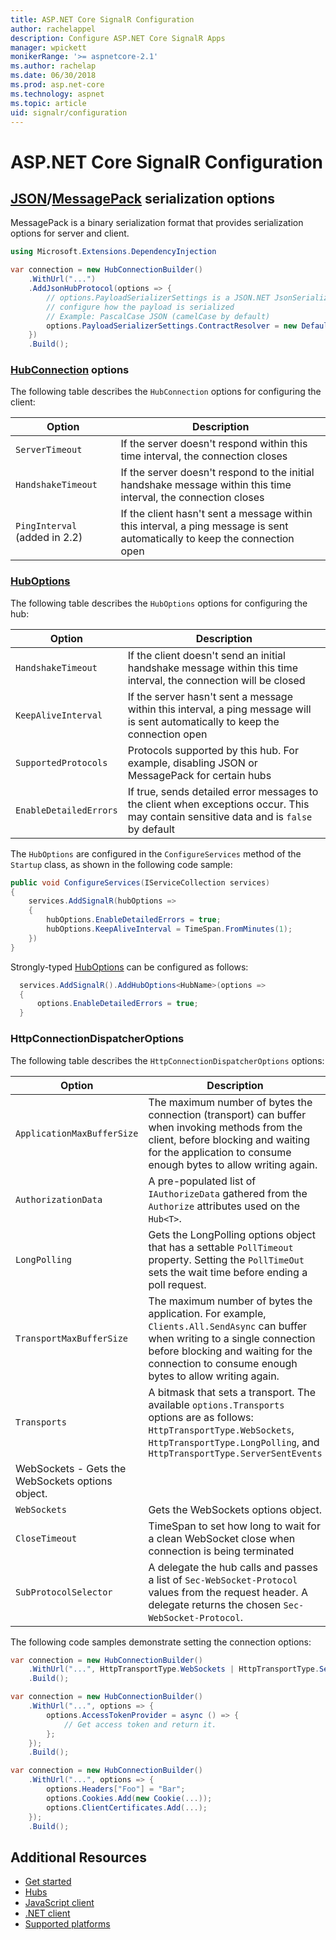 ```yaml
---
title: ASP.NET Core SignalR Configuration
author: rachelappel
description: Configure ASP.NET Core SignalR Apps
manager: wpickett
monikerRange: '>= aspnetcore-2.1'
ms.author: rachelap
ms.date: 06/30/2018
ms.prod: asp.net-core
ms.technology: aspnet
ms.topic: article
uid: signalr/configuration
---
```


# ASP.NET Core SignalR Configuration

## [JSON]( https://github.com/aspnet/SignalR/blob/dev/src/Microsoft.AspNetCore.SignalR.Protocols.Json/JsonHubProtocolOptions.cs)/[MessagePack](https://github.com/aspnet/SignalR/blob/dev/src/Microsoft.AspNetCore.SignalR.Protocols.MessagePack/MessagePackHubProtocolOptions.cs) serialization options

MessagePack is a binary serialization format that provides serialization options for server and client. 

```csharp
using Microsoft.Extensions.DependencyInjection

var connection = new HubConnectionBuilder()
    .WithUrl("...")
    .AddJsonHubProtocol(options => {
        // options.PayloadSerializerSettings is a JSON.NET JsonSerializerSettings used to 
        // configure how the payload is serialized
        // Example: PascalCase JSON (camelCase by default)
        options.PayloadSerializerSettings.ContractResolver = new DefaultContractResolver();
    })
    .Build();
```

### [HubConnection](https://github.com/aspnet/SignalR/blob/dev/src/Microsoft.AspNetCore.SignalR.Client.Core/HubConnection.cs#L66) options

The following table describes the `HubConnection` options for configuring the client:

| Option | Description |
| ------ | ----------- |
| `ServerTimeout` | If the server doesn't respond within this time interval, the connection closes |
| `HandshakeTimeout`  | If the server doesn't respond to the initial handshake message within this time interval, the connection closes |
| `PingInterval` (added in 2.2) | If the client hasn't sent a message within this interval, a ping message is sent automatically to keep the connection open |

### [HubOptions](https://github.com/aspnet/SignalR/blob/dev/src/Microsoft.AspNetCore.SignalR.Core/HubOptions.cs)

The following table describes the `HubOptions` options for configuring the hub:

| Option | Description |
| ------ | ----------- |
| `HandshakeTimeout` | If the client doesn't send an initial handshake message within this time interval, the connection will be closed |
| `KeepAliveInterval` | If the server hasn't sent a message within this interval, a ping message will is sent automatically to keep the connection open |
| `SupportedProtocols` | Protocols supported by this hub. For example, disabling JSON or MessagePack for certain hubs |
| `EnableDetailedErrors` | If true, sends detailed error messages to the client when exceptions occur. This may contain sensitive data and is `false` by default |

The `HubOptions` are configured in the `ConfigureServices` method of the `Startup` class, as shown in the following code sample:

```csharp
public void ConfigureServices(IServiceCollection services)
{
    services.AddSignalR(hubOptions =>
    {
        hubOptions.EnableDetailedErrors = true;
        hubOptions.KeepAliveInterval = TimeSpan.FromMinutes(1);
    })
}
```

Strongly-typed [HubOptions<T>](https://github.com/aspnet/SignalR/blob/dev/src/Microsoft.AspNetCore.SignalR.Core/HubOptions.cs) can be configured as follows: 

```csharp
  services.AddSignalR().AddHubOptions<HubName>(options =>
  {
      options.EnableDetailedErrors = true;
  }
```

### HttpConnectionDispatcherOptions

The following table describes the `HttpConnectionDispatcherOptions` options:

| Option | Description |
| ------ | ----------- |
| `ApplicationMaxBufferSize`  | The maximum number of bytes the connection (transport) can buffer when invoking methods from the client, before blocking and waiting for the application to consume enough bytes to allow writing again.  |
| `AuthorizationData` | A pre-populated list of `IAuthorizeData` gathered from the `Authorize` attributes used on the `Hub<T>`. |
| `LongPolling`  | Gets the LongPolling options object that has a settable `PollTimeout` property. Setting the `PollTimeOut` sets the wait time before ending a poll request. |
| `TransportMaxBufferSize`  | The maximum number of bytes the application. For example, `Clients.All.SendAsync` can buffer when writing to a single connection before blocking and waiting for the connection to consume enough bytes to allow writing again. |
| `Transports`  | A bitmask that sets a transport. The available `options.Transports` options are as follows: `HttpTransportType.WebSockets`, `HttpTransportType.LongPolling`, and `HttpTransportType.ServerSentEvents`
    WebSockets - Gets the WebSockets options object.  |
| `WebSockets`  |  Gets the WebSockets options object.  |
| `CloseTimeout`  | TimeSpan to set how long to wait for a clean WebSocket close when connection is being terminated  |
| `SubProtocolSelector` | A delegate the hub calls and passes a list of `Sec-WebSocket-Protocol` values from the request header. A delegate returns the chosen `Sec-WebSocket-Protocol`. |

The following code samples demonstrate setting the connection options:

```csharp
var connection = new HubConnectionBuilder()
    .WithUrl("...", HttpTransportType.WebSockets | HttpTransportType.ServerSentEvents)
    .Build();

var connection = new HubConnectionBuilder()
    .WithUrl("...", options => {
        options.AccessTokenProvider = async () => {
            // Get access token and return it.
        };
    });
    .Build();

var connection = new HubConnectionBuilder()
    .WithUrl("...", options => {
        options.Headers["Foo"] = "Bar";
        options.Cookies.Add(new Cookie(...));
        options.ClientCertificates.Add(...);
    });
    .Build();
```

## Additional Resources

* [Get started](xref:signalr/get-started)
* [Hubs](xref:signalr/hubs)
* [JavaScript client](xref:signalr/javascript-client)
* [.NET client](xref:signalr/dotnet-client)
* [Supported platforms](xref:signalr/supported-platforms)